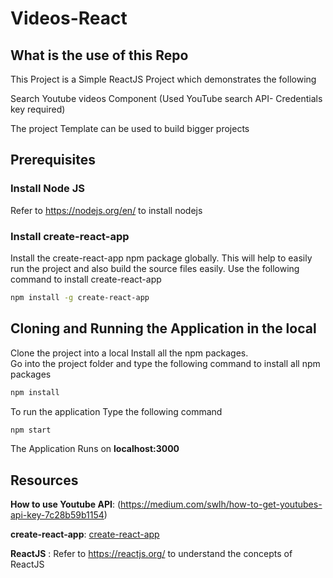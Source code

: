 # Videos-React

## What is the use of this Repo

This Project is a Simple ReactJS Project which demonstrates the following

Search Youtube videos Component (Used YouTube search API- Credentials key required)

The project Template can be used to build bigger projects

## Prerequisites

### Install Node JS
Refer to https://nodejs.org/en/ to install nodejs

### Install create-react-app
Install the create-react-app npm package globally. This will help to easily run the project and also build the source files easily. Use the following command to install create-react-app

```bash
npm install -g create-react-app
```
## Cloning and Running the Application in the local

Clone the project into a local
Install all the npm packages. <br/>
Go into the project folder and type the following command to install all npm packages

```bash
npm install
```
To run the application Type the following command

```bash
npm start
```
The Application Runs on **localhost:3000**
## Resources

**How to use Youtube API**: (https://medium.com/swlh/how-to-get-youtubes-api-key-7c28b59b1154) <br/>

**create-react-app**: [create-react-app](https://github.com/facebook/create-react-app)<br/>


**ReactJS** : Refer to https://reactjs.org/ to understand the concepts of ReactJS
